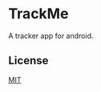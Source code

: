 # TrackMe
A tracker app for android.


## License
[MIT](https://github.com/Frans-Lukas/TrackMe/blob/master/LICENSE)
